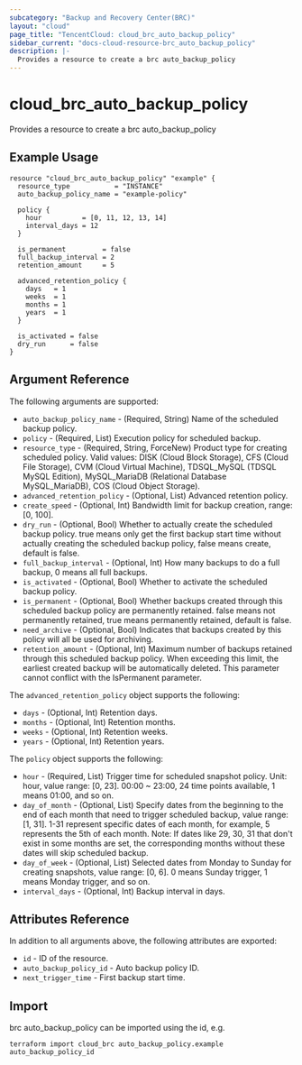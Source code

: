```yaml
---
subcategory: "Backup and Recovery Center(BRC)"
layout: "cloud"
page_title: "TencentCloud: cloud_brc_auto_backup_policy"
sidebar_current: "docs-cloud-resource-brc_auto_backup_policy"
description: |-
  Provides a resource to create a brc auto_backup_policy
---
```


# cloud_brc_auto_backup_policy

Provides a resource to create a brc auto_backup_policy

## Example Usage

```hcl
resource "cloud_brc_auto_backup_policy" "example" {
  resource_type           = "INSTANCE"
  auto_backup_policy_name = "example-policy"

  policy {
    hour          = [0, 11, 12, 13, 14]
    interval_days = 12
  }

  is_permanent         = false
  full_backup_interval = 2
  retention_amount     = 5

  advanced_retention_policy {
    days   = 1
    weeks  = 1
    months = 1
    years  = 1
  }

  is_activated = false
  dry_run      = false
}
```

## Argument Reference

The following arguments are supported:

* `auto_backup_policy_name` - (Required, String) Name of the scheduled backup policy.
* `policy` - (Required, List) Execution policy for scheduled backup.
* `resource_type` - (Required, String, ForceNew) Product type for creating scheduled policy. Valid values: DISK (Cloud Block Storage), CFS (Cloud File Storage), CVM (Cloud Virtual Machine), TDSQL_MySQL (TDSQL MySQL Edition), MySQL_MariaDB (Relational Database MySQL_MariaDB), COS (Cloud Object Storage).
* `advanced_retention_policy` - (Optional, List) Advanced retention policy.
* `create_speed` - (Optional, Int) Bandwidth limit for backup creation, range: [0, 100].
* `dry_run` - (Optional, Bool) Whether to actually create the scheduled backup policy. true means only get the first backup start time without actually creating the scheduled backup policy, false means create, default is false.
* `full_backup_interval` - (Optional, Int) How many backups to do a full backup, 0 means all full backups.
* `is_activated` - (Optional, Bool) Whether to activate the scheduled backup policy.
* `is_permanent` - (Optional, Bool) Whether backups created through this scheduled backup policy are permanently retained. false means not permanently retained, true means permanently retained, default is false.
* `need_archive` - (Optional, Bool) Indicates that backups created by this policy will all be used for archiving.
* `retention_amount` - (Optional, Int) Maximum number of backups retained through this scheduled backup policy. When exceeding this limit, the earliest created backup will be automatically deleted. This parameter cannot conflict with the IsPermanent parameter.

The `advanced_retention_policy` object supports the following:

* `days` - (Optional, Int) Retention days.
* `months` - (Optional, Int) Retention months.
* `weeks` - (Optional, Int) Retention weeks.
* `years` - (Optional, Int) Retention years.

The `policy` object supports the following:

* `hour` - (Required, List) Trigger time for scheduled snapshot policy. Unit: hour, value range: [0, 23]. 00:00 ~ 23:00, 24 time points available, 1 means 01:00, and so on.
* `day_of_month` - (Optional, List) Specify dates from the beginning to the end of each month that need to trigger scheduled backup, value range: [1, 31]. 1-31 represent specific dates of each month, for example, 5 represents the 5th of each month. Note: If dates like 29, 30, 31 that don't exist in some months are set, the corresponding months without these dates will skip scheduled backup.
* `day_of_week` - (Optional, List) Selected dates from Monday to Sunday for creating snapshots, value range: [0, 6]. 0 means Sunday trigger, 1 means Monday trigger, and so on.
* `interval_days` - (Optional, Int) Backup interval in days.

## Attributes Reference

In addition to all arguments above, the following attributes are exported:

* `id` - ID of the resource.
* `auto_backup_policy_id` - Auto backup policy ID.
* `next_trigger_time` - First backup start time.


## Import

brc auto_backup_policy can be imported using the id, e.g.

```
terraform import cloud_brc auto_backup_policy.example auto_backup_policy_id
```

